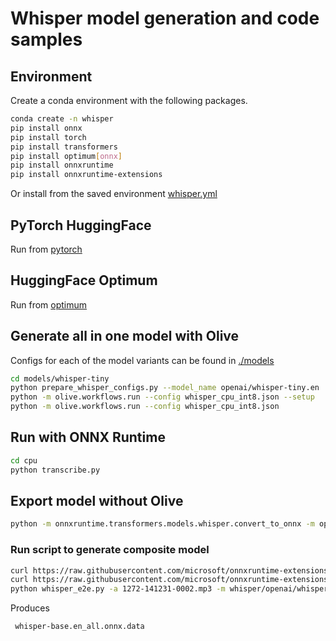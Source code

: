 # Whisper model generation and code samples

## Environment

Create a conda environment with the following packages.

```bash
conda create -n whisper
pip install onnx
pip install torch
pip install transformers
pip install optimum[onnx]
pip install onnxruntime
pip install onnxruntime-extensions
```

Or install from the saved environment [whisper.yml](./whisper.yml)

## PyTorch HuggingFace

Run from [pytorch](./pytorch)

## HuggingFace Optimum

Run from [optimum](./optimum)

## Generate all in one model with Olive

Configs for each of the model variants can be found in [./models](models)

```bash
cd models/whisper-tiny
python prepare_whisper_configs.py --model_name openai/whisper-tiny.en
python -m olive.workflows.run --config whisper_cpu_int8.json --setup
python -m olive.workflows.run --config whisper_cpu_int8.json
```

## Run with ONNX Runtime

```bash
cd cpu
python transcribe.py
```

## Export model without Olive

```bash
python -m onnxruntime.transformers.models.whisper.convert_to_onnx -m openai/whisper-base.en --output whisper -e
```

### Run script to generate composite model

```bash
curl https://raw.githubusercontent.com/microsoft/onnxruntime-extensions/main/test/data/1272-141231-0002.mp3 > 1272-141231-0002.mp3 
curl https://raw.githubusercontent.com/microsoft/onnxruntime-extensions/main/tutorials/whisper_e2e.py > whisper_e2e.py
python whisper_e2e.py -a 1272-141231-0002.mp3 -m whisper/openai/whisper-base.en_beamsearch.onnx
```

Produces

```bash
 whisper-base.en_all.onnx.data 
```
